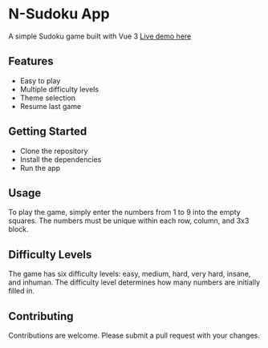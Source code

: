 # N-Sudoku App

A simple Sudoku game built with Vue 3
[Live demo here](https://n-sudoku.web.app)

## Features

   - Easy to play
   - Multiple difficulty levels
   - Theme selection
   - Resume last game

## Getting Started

   - Clone the repository
   - Install the dependencies
   - Run the app

## Usage

To play the game, simply enter the numbers from 1 to 9 into the empty squares. The numbers must be unique within each row, column, and 3x3 block.

## Difficulty Levels

The game has six difficulty levels: easy, medium, hard, very hard, insane, and inhuman. The difficulty level determines how many numbers are initially filled in.


## Contributing

Contributions are welcome. Please submit a pull request with your changes.
